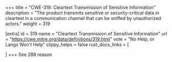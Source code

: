 +++
title = "CWE-319: Cleartext Transmission of Sensitive Information"
description	= "The product transmits sensitive or security-critical data in cleartext in a communication channel that can be sniffed by unauthorized actors."
weight = 319

[extra]
id = 319
name = "Cleartext Transmission of Sensitive Information"
url = "https://cwe.mitre.org/data/definitions/319.html"
vote = "No Help, or Langs Won't Help"
clippy_helps = false
rust_docs_links = [
	
]
+++
See 288 reason
